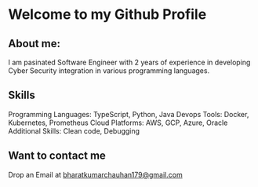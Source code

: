 # **Welcome to my Github Profile**

## About me:

I am pasinated Software Engineer with 2 years of experience in developing Cyber Security integration in various programming languages.

## Skills

Programming Languages: TypeScript, Python, Java
Devops Tools: Docker, Kubernetes, Prometheus
Cloud Platforms: AWS, GCP, Azure, Oracle
Additional Skills: Clean code, Debugging

## Want to contact me 

Drop an Email at bharatkumarchauhan179@gmail.com
